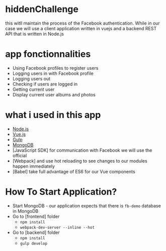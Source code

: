 # hiddenChallenge
this witll maintain  the process of the Facebook authentication. While in our case we will use a client application written in vuejs and a backend REST API that is written in Node.js

# app fonctionnalities 
* Using Facebook profiles to register users
* Logging users in with Facebook profile
* Logging users out
* Checking if users are logged in
* Getting current user
* Display  current user albums and photos 

# what i used in this app 

* [Node.js](https://nodejs.org/en/)
* [Vue.js](https://vuejs.org/)
* [Gulp](http://gulpjs.com/)
* [MongoDB](https://www.mongodb.com/)
* [JavaScript SDK] for communication with Facebook we will use the official 
* [Webpack] and use hot reloading to see changes to our modules happen immediately
* [Babel] take full advantage of ES6 for our Vue components

# How To Start Application?

* Start MongoDB - our application expects that there is `fb-demo` database in MongoDB
* Go to [frontend] folder
    * `npm install`
    * `webpack-dev-server --inline --hot`
* Go to [backend] folder
    * `npm install`
    * `gulp develop`
    


